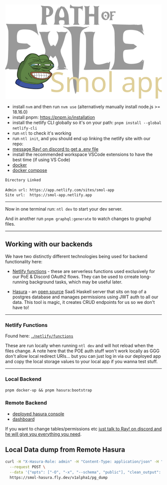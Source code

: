 ![smol-app-logo](public/smol-logo.svg)

- install `nvm` and then run `nvm use` (alternatively manually install node.js >= 18.16.0)
- install pnpm: https://pnpm.io/installation
- install the netlify CLI globally so it's on your path: `pnpm install --global netlify-cli`
- run `ntl` to check it's working
- run `ntl init`, and you should end up linking the netlify site with our repo:
- [message Ray! on discord to get a .env file](https://discordapp.com/users/147766022336675841)
- install the recommended workspace VSCode extensions to have the best time (if using VS Code)
- [docker](https://docs.docker.com/get-docker/)
- [docker compose](https://docs.docker.com/compose/install/)

```
Directory Linked

Admin url: https://app.netlify.com/sites/smol-app
Site url:  https://smol-app.netlify.app
```

---

Now in one terminal run: `ntl dev` to start your dev server.

And in another run `pnpm graphql:generate` to watch changes to graphql files.

---

## Working with our backends

We have two distinctly different technologies being used for backend functionality here:

- [Netlify functions](https://www.netlify.com/products/functions/) - these are serverless functions used exclusively for our PoE & Discord OAuth2 flows. They can be used to crreate long-running background tasks, which may be useful later.

- [Hasura](https://hasura.io/) - an [open source](https://github.com/hasura/graphql-engine) SaaS Haskell server that sits on top of a postgres database and manages permissions using JWT auth to all our data. This tool is magic, it creates CRUD endpoints for us so we don't have to!

---

### Netlify Functions

Found here: [`./netlify/functions`](./netlify/functions/)

These are run locally when running `ntl dev` and will hot reload when the files change. A note here that the POE auth stuff won't work locally as GGG don't allow local redirect URIs... but you can just log in via our deployed app and copy the local storage values to your local app if you wanna test stuff.

---

### Local Backend

`pnpm docker-up && pnpm hasura:bootstrap`

### Remote Backend

- [deployed hasura console](https://smol-hasura.fly.dev/console)
- [dashboard](https://https://fly.io/dashboard/smol-app/)

If you want to change tables/permissions etc [just talk to Ray! on discord and he will give you everything you need](<(https://discordapp.com/users/147766022336675841)>).

## Local Data dump from Remote Hasura

```bash
curl -H "X-Hasura-Role: admin" -H "Content-Type: application/json" -H "X-Hasura-Admin-Secret: <secret>" \
  --request POST \
  --data '{"opts": ["-O", "-x", "--schema", "public"], "clean_output": true, "source": "default"}' \
  https://smol-hasura.fly.dev/v1alpha1/pg_dump
```
